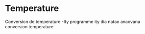 # Temperature
Conversion de temperature
-Ity programme ity dia natao anaovana conversion temperature
